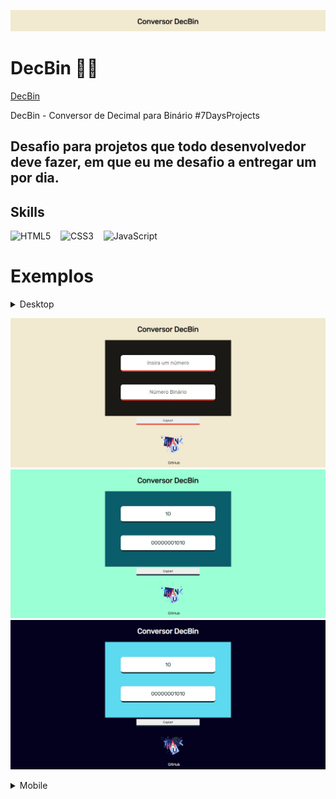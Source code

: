 ![screenshot](screenshot1.jpg)
# DecBin 👨‍💻
<a href="https://shymarrai.github.io/decbin/">DecBin<a/>

DecBin - Conversor de Decimal para Binário #7DaysProjects

## Desafio para projetos que todo desenvolvedor deve fazer, em que eu me desafio a entregar um por dia.

## Skills

<img src="https://img.shields.io/badge/HTML5-E34F26?style=for-the-badge&logo=html5&logoColor=white" alt="HTML5">&nbsp;
&nbsp;
<img src="https://img.shields.io/badge/CSS3-1572B6?style=for-the-badge&logo=css3&logoColor=white" alt="CSS3">&nbsp;
&nbsp;
<img src="https://img.shields.io/badge/JavaScript-F7DF1E?style=for-the-badge&logo=javascript&logoColor=black" alt="JavaScript">&nbsp;

# Exemplos
<details>
<summary>Desktop</summary>

</details>

![screenshot](screenshot.jpg)
![screenshot](screenshot2.jpg)
![screenshot](screenshot3.jpg)



<details>
<summary>Mobile</summary>
![screenshot](screenshot4.jpg)
![screenshot](screenshot5.jpg)
![screenshot](screenshot6.jpg)

</details>
